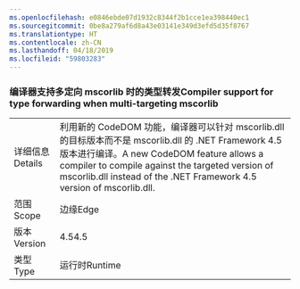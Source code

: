```yaml
---
ms.openlocfilehash: e0846ebde07d1932c8344f2b1cce1ea398440ec1
ms.sourcegitcommit: 0be8a279af6d8a43e03141e349d3efd5d35f8767
ms.translationtype: HT
ms.contentlocale: zh-CN
ms.lasthandoff: 04/18/2019
ms.locfileid: "59803283"
---
```

### <a name="compiler-support-for-type-forwarding-when-multi-targeting-mscorlib"></a><span data-ttu-id="d05c5-101">编译器支持多定向 mscorlib 时的类型转发</span><span class="sxs-lookup"><span data-stu-id="d05c5-101">Compiler support for type forwarding when multi-targeting mscorlib</span></span>

|   |   |
|---|---|
|<span data-ttu-id="d05c5-102">详细信息</span><span class="sxs-lookup"><span data-stu-id="d05c5-102">Details</span></span>|<span data-ttu-id="d05c5-103">利用新的 CodeDOM 功能，编译器可以针对 mscorlib.dll 的目标版本而不是 mscorlib.dll 的 .NET Framework 4.5 版本进行编译。</span><span class="sxs-lookup"><span data-stu-id="d05c5-103">A new CodeDOM feature allows a compiler to compile against the targeted version of mscorlib.dll instead of the .NET Framework 4.5 version of mscorlib.dll.</span></span>|
|<span data-ttu-id="d05c5-104">范围</span><span class="sxs-lookup"><span data-stu-id="d05c5-104">Scope</span></span>|<span data-ttu-id="d05c5-105">边缘</span><span class="sxs-lookup"><span data-stu-id="d05c5-105">Edge</span></span>|
|<span data-ttu-id="d05c5-106">版本</span><span class="sxs-lookup"><span data-stu-id="d05c5-106">Version</span></span>|<span data-ttu-id="d05c5-107">4.5</span><span class="sxs-lookup"><span data-stu-id="d05c5-107">4.5</span></span>|
|<span data-ttu-id="d05c5-108">类型</span><span class="sxs-lookup"><span data-stu-id="d05c5-108">Type</span></span>|<span data-ttu-id="d05c5-109">运行时</span><span class="sxs-lookup"><span data-stu-id="d05c5-109">Runtime</span></span>|
